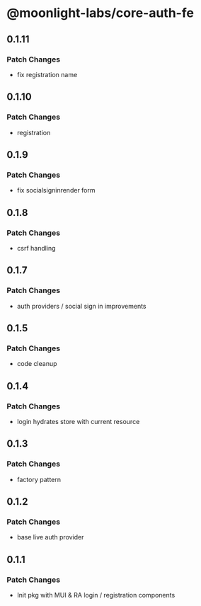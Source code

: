 # @moonlight-labs/core-auth-fe

## 0.1.11

### Patch Changes

- fix registration name

## 0.1.10

### Patch Changes

- registration

## 0.1.9

### Patch Changes

- fix socialsigninrender form

## 0.1.8

### Patch Changes

- csrf handling

## 0.1.7

### Patch Changes

- auth providers / social sign in improvements

## 0.1.5

### Patch Changes

- code cleanup

## 0.1.4

### Patch Changes

- login hydrates store with current resource

## 0.1.3

### Patch Changes

- factory pattern

## 0.1.2

### Patch Changes

- base live auth provider

## 0.1.1

### Patch Changes

- Init pkg with MUI & RA login / registration components

